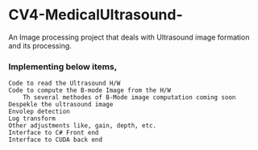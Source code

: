 # CV4-MedicalUltrasound-
An Image processing project that deals with Ultrasound image formation and its processing.
### Implementing below items,
	Code to read the Ultrasound H/W
 	Code to compute the B-mode Image from the H/W
  		Th several methodes of B-Mode image computation coming soon
  	Despekle the ultrasound image
   	Envolep detection
	Log transform
 	Other adjustments like, gain, depth, etc.
	Interface to C# Front end
 	Interface to CUDA back end
